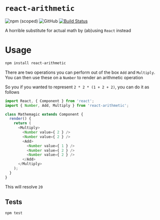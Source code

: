 # `react-arithmetic`


![npm (scoped)](https://img.shields.io/npm/v/react-arithmetic.svg?style=popout-square)
![GitHub](https://img.shields.io/github/license/mashape/apistatus.svg?style=popout-square)
[![Build Status](https://travis-ci.com/SivanMehta/react-arithmetic.svg?branch=master)](https://travis-ci.com/SivanMehta/react-arithmetic)

A horrible substitute for actual math by (ab)using `React` instead

# Usage

```sh
npm install react-arithmetic
```

There are two operations you can perform out of the box `Add` and `Multiply`. You
can then use these on a `Number` to render an arithmetic operation

So you if you wanted to represent `2 * 2 * (1 + 2 + 2)`, you can do it as follows

```js
import React, { Component } from 'react';
import { Number, Add, Multiply } from 'react-arithmetic';

class Mathemagic extends Component {
  render() {
    return (
      <Multiply>
        <Number value={ 2 } />
        <Number value={ 2 } />
        <Add>
          <Number value={ 1 } />
          <Number value={ 2 } />
          <Number value={ 2 } />
        </Add>
      </Multiply>
    );
  }
}
```

This will resolve `20`

## Tests

```sh
npm test
```
